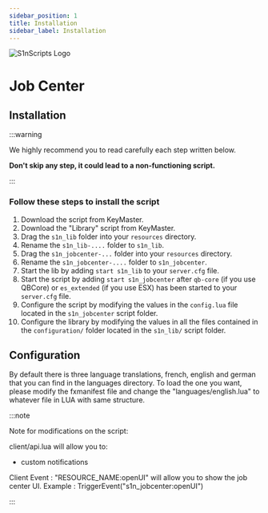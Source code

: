 ```yaml
---
sidebar_position: 1
title: Installation
sidebar_label: Installation
---
```


![S1nScripts Logo](https://forum.cfx.re/uploads/default/original/4X/9/8/a/98ac13619ec0907330a841cd70eef867ecb989ec.jpeg)

# Job Center 
## Installation

:::warning

We highly recommend you to read carefully each step written below.

**Don't skip any step, it could lead to a non-functioning script.**

:::

### Follow these steps to install the script

1. Download the script from KeyMaster.
2. Download the "Library" script from KeyMaster.
3. Drag the `s1n_lib` folder into your `resources` directory.
4. Rename the `s1n_lib-....` folder to `s1n_lib`.
5. Drag the `s1n_jobcenter-...` folder into your `resources` directory.
6. Rename the `s1n_jobcenter-....` folder to `s1n_jobcenter`.
7. Start the lib by adding `start s1n_lib` to your `server.cfg` file.
8. Start the script by adding `start s1n_jobcenter` after `qb-core` (if you use QBCore) or `es_extended` (if you use ESX) has been started to your `server.cfg` file.
9. Configure the script by modifying the values in the `config.lua` file located in the `s1n_jobcenter` script folder.
10. Configure the library by modifying the values in all the files contained in the `configuration/` folder located in the `s1n_lib/` script folder.

## Configuration

By default there is three language translations, french, english and german that you can find in the languages directory.
To load the one you want, please modify the fxmanifest file and change the "languages/english.lua" to whatever file in LUA with same structure.

:::note


Note for modifications on the script:

client/api.lua will allow you to:
- custom notifications

Client Event : "RESOURCE_NAME:openUI" will allow you to show the job center UI.
Example : TriggerEvent("s1n_jobcenter:openUI")

:::